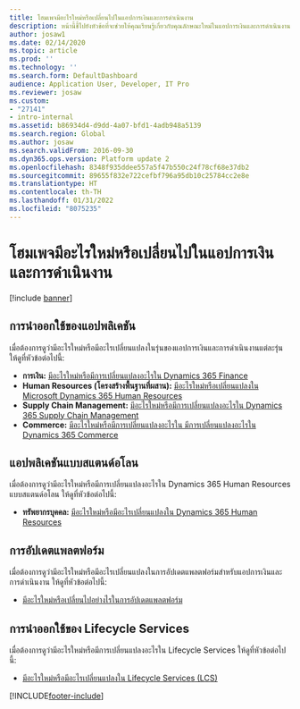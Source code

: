 ```yaml
---
title: โฮมเพจมีอะไรใหม่หรือเปลี่ยนไปในแอปการเงินและการดำเนินงาน
description: หน้านี้ชี้ไปยังหัวข้อที่จะช่วยให้คุณเรียนรู้เกี่ยวกับคุณลักษณะใหม่ในแอปการเงินและการดำเนินงานล่าสุด
author: josaw1
ms.date: 02/14/2020
ms.topic: article
ms.prod: ''
ms.technology: ''
ms.search.form: DefaultDashboard
audience: Application User, Developer, IT Pro
ms.reviewer: josaw
ms.custom:
- "27141"
- intro-internal
ms.assetid: b86934d4-d9dd-4a07-bfd1-4adb948a5139
ms.search.region: Global
ms.author: josaw
ms.search.validFrom: 2016-09-30
ms.dyn365.ops.version: Platform update 2
ms.openlocfilehash: 8348f935ddee557a5f47b550c24f78cf68e37db2
ms.sourcegitcommit: 89655f832e722cefbf796a95db10c25784cc2e8e
ms.translationtype: HT
ms.contentlocale: th-TH
ms.lasthandoff: 01/31/2022
ms.locfileid: "8075235"
---
```

# <a name="whats-new-or-changed-in-finance-and-operations-apps-home-page"></a>โฮมเพจมีอะไรใหม่หรือเปลี่ยนไปในแอปการเงินและการดำเนินงาน

[!include [banner](../includes/banner.md)]


## <a name="application-releases"></a>การนำออกใช้ของแอปพลิเคชัน

เมื่อต้องการดูว่ามีอะไรใหม่หรือมีอะไรเปลี่ยนแปลงในรุ่นของแอปการเงินและการดำเนินงานแต่ละรุ่น ให้ดูที่หัวข้อต่อไปนี้:

- **การเงิน:** [มีอะไรใหม่หรือมีการเปลี่ยนแปลงอะไรใน Dynamics 365 Finance](../../../finance/get-started/whats-new-home-page.md)
- **Human Resources (โครงสร้างพื้นฐานที่ผสาน):** [มีอะไรใหม่หรือเปลี่ยนแปลงใน Microsoft Dynamics 365 Human Resources](../../../human-resources/get-started/hr-whats-new-changed-10-0-25.md)  
- **Supply Chain Management:** [มีอะไรใหม่หรือมีการเปลี่ยนแปลงอะไรใน Dynamics 365 Supply Chain Management](../../../supply-chain/get-started/whats-new-home-page.md) 
- **Commerce:** [มีอะไรใหม่หรือมีการเปลี่ยนแปลงอะไรใน มีการเปลี่ยนแปลงอะไรใน Dynamics 365 Commerce](../../../commerce/get-started/whats-new-home-page.md)


## <a name="stand-alone-applications"></a>แอปพลิเคชันแบบสแตนด์อโลน

เมื่อต้องการดูว่ามีอะไรใหม่หรือมีการเปลี่ยนแปลงอะไรใน Dynamics 365 Human Resources แบบสแตนด์อโลน ให้ดูที่หัวข้อต่อไปนี้:

- **ทรัพยากรบุคคล:** [มีอะไรใหม่หรือมีอะไรเปลี่ยนแปลงใน Dynamics 365 Human Resources](../../../human-resources/hr-admin-whats-new.md)

## <a name="platform-updates"></a>การอัปเดตแพลตฟอร์ม

เมื่อต้องการดูว่ามีอะไรใหม่หรือมีอะไรเปลี่ยนแปลงในการอัปเดตแพลตฟอร์มสำหรับแอปการเงินและการดำเนินงาน ให้ดูที่หัวข้อต่อไปนี้:

- [มีอะไรใหม่หรือเปลี่ยนไปอย่างไรในการอัปเดตแพลตฟอร์ม](../../dev-itpro/get-started/whats-new-home-page.md)

## <a name="lifecycle-services-releases"></a>การนำออกใช้ของ Lifecycle Services
เมื่อต้องการดูว่ามีอะไรใหม่หรือมีการเปลี่ยนแปลงอะไรใน Lifecycle Services ให้ดูที่หัวข้อต่อไปนี้:

- [มีอะไรใหม่หรือมีอะไรเปลี่ยนแปลงใน Lifecycle Services (LCS)](../../dev-itpro/lifecycle-services/whats-new-lcs.md)




[!INCLUDE[footer-include](../../../includes/footer-banner.md)]
